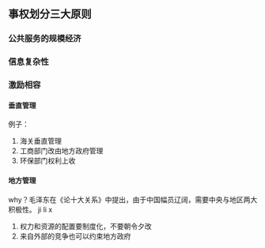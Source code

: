 ## 事权划分三大原则
### 公共服务的规模经济

### 信息复杂性
### 激励相容


#### 垂直管理

例子：
1. 海关垂直管理
2. 工商部门改由地方政府管理 
3. 环保部门权利上收

#### 地方管理
why？毛泽东在《论十大关系》中提出，由于中国幅员辽阔，需要中央与地区两大积极性。
ji li x
1. 权力和资源的配置要制度化，不要朝令夕改
2. 来自外部的竞争也可以约束地方政府
